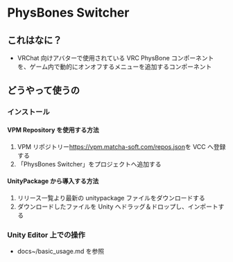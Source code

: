 # PhysBones Switcher

## これはなに？

- VRChat 向けアバターで使用されている VRC PhysBone コンポーネントを、ゲーム内で動的にオンオフするメニューを追加するコンポーネント

## どうやって使うの

### インストール

#### VPM Repository を使用する方法

1. VPM リポジトリー<https://vpm.matcha-soft.com/repos.json>を VCC へ登録する
2. 「PhysBones Switcher」をプロジェクトへ追加する

#### UnityPackage から導入する方法

1. リリース一覧より最新の unitypackage ファイルをダウンロードする
2. ダウンロードしたファイルを Unity へドラッグ＆ドロップし、インポートする

### Unity Editor 上での操作

- docs~/basic_usage.md を参照
